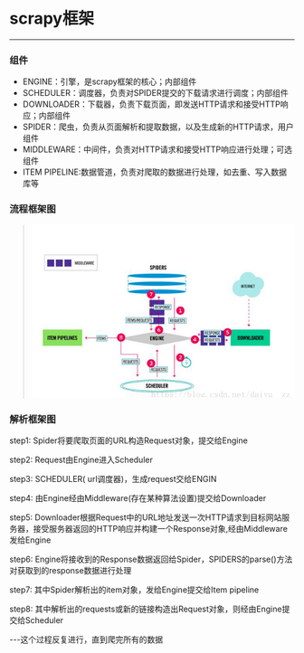 # scrapy框架
___
### 组件
* ENGINE：引擎，是scrapy框架的核心；内部组件
* SCHEDULER：调度器，负责对SPIDER提交的下载请求进行调度；内部组件
* DOWNLOADER：下载器，负责下载页面，即发送HTTP请求和接受HTTP响应；内部组件
* SPIDER：爬虫，负责从页面解析和提取数据，以及生成新的HTTP请求，用户组件
* MIDDLEWARE：中间件，负责对HTTP请求和接受HTTP响应进行处理；可选组件
* ITEM PIPELINE:数据管道，负责对爬取的数据进行处理，如去重、写入数据库等

### 流程框架图
  
   >![](https://github.com/vicjiafeng/python_application/blob/master/library/images/01.png)
 
### 解析框架图
step1: Spider将要爬取页面的URL构造Request对象，提交给Engine

step2: Request由Engine进入Scheduler

step3: SCHEDULER( url调度器)，生成request交给ENGIN

step4: 由Engine经由Middleware(存在某种算法设置)提交给Downloader

step5: Downloader根据Request中的URL地址发送一次HTTP请求到目标网站服务器，接受服务器返回的HTTP响应并构建一个Response对象,经由Middleware发给Engine

step6: Engine将接收到的Response数据返回给Spider，SPIDERS的parse()方法对获取到的response数据进行处理

step7: 其中Spider解析出的item对象，发给Engine提交给Item pipeline

step8: 其中解析出的requests或新的链接构造出Request对象，则经由Engine提交给Scheduler

---这个过程反复进行，直到爬完所有的数据


